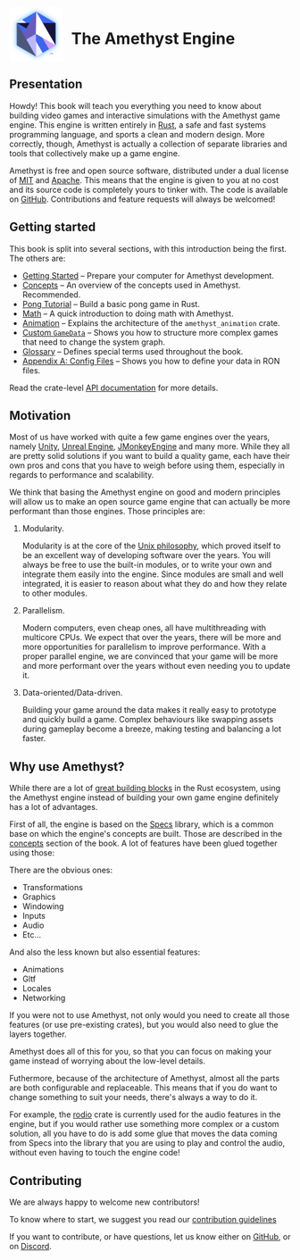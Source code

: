 <div style="display:inline-block;width:100%">
    <img src="./images/amethyst_thumb.png" alt="Logo" width="96px" style="float:left;margin-right:15px"/>
    <h1>The Amethyst Engine</h1>
</div>

## Presentation

Howdy! This book will teach you everything you need to know about building video
games and interactive simulations with the Amethyst game engine. This engine is
written entirely in [Rust][rs], a safe and fast systems programming language,
and sports a clean and modern design. More correctly, though, Amethyst is
actually a collection of separate libraries and tools that collectively make up a
game engine.

[rs]: https://www.rust-lang.org/

Amethyst is free and open source software, distributed under a dual license of [MIT][ml]
and [Apache][al]. This means that the engine is given to you at no cost
and its source code is completely yours to tinker with. The code is available on
[GitHub][am]. Contributions and feature requests will always be welcomed!

[ml]: https://github.com/amethyst/amethyst/blob/master/docs/LICENSE-MIT
[al]: https://github.com/amethyst/amethyst/blob/master/docs/LICENSE-APACHE
[am]: https://github.com/amethyst/amethyst/tree/master

## Getting started

This book is split into several sections, with this introduction being the first. The others are:

* [Getting Started][gs] – Prepare your computer for Amethyst development.
* [Concepts][cc] – An overview of the concepts used in Amethyst. Recommended.
* [Pong Tutorial][pt] – Build a basic pong game in Rust.
* [Math][math] – A quick introduction to doing math with Amethyst.
* [Animation][anim] – Explains the architecture of the `amethyst_animation` crate.
* [Custom `GameData`][gad] – Shows you how to structure more complex games that need to change the system graph.
* [Glossary][gl] – Defines special terms used throughout the book.
* [Appendix A: Config Files][ax_a] – Shows you how to define your data in RON files.

[gs]: ./getting-started.html
[cc]: ./concepts/intro.html
[pt]: ./pong-tutorial.html
[math]: ./math.html
[anim]: ./animation.html
[gad]: ./game-data.html
[gl]: ./glossary.html
[ax_a]: ./appendices/a_config_files.html

Read the crate-level [API documentation][ad] for more details.

[ad]: https://www.amethyst.rs/doc/master/doc/amethyst/index.html

[db]: https://github.com/amethyst/amethyst/

## Motivation

Most of us have worked with quite a few game engines over the years, namely [Unity][un], [Unreal Engine][ud], [JMonkeyEngine][jme] and many more.
While they all are pretty solid solutions if you want to
build a quality game, each have their own pros and cons that you have to
weigh before using them, especially in regards to performance and scalability.

[un]: http://unity3d.com/
[ud]: https://www.unrealengine.com/
[jme]: http://jmonkeyengine.org/

We think that basing the Amethyst engine on good and modern principles will allow us to make an open source game engine that can actually be more performant than those engines.
Those principles are:

1. Modularity.

   Modularity is at the core of the [Unix philosophy][up], which proved itself to be an excellent way of developing software over the years.
   You will always be free to use the built-in modules, or to write your own and integrate them easily into the engine.
   Since modules are small and well integrated, it is easier to reason about what they do and how they relate to other modules.

2. Parallelism.

   Modern computers, even cheap ones, all have multithreading with multicore CPUs. We expect that over the years, there will be more and more opportunities for parallelism to improve performance.
   With a proper parallel engine, we are convinced that your game will be more and more performant over the years without even needing you to update it.

3. Data-oriented/Data-driven.

   Building your game around the data makes it really easy to prototype and quickly build a game.
   Complex behaviours like swapping assets during gameplay become a breeze, making testing and balancing a lot faster.

[up]: https://en.wikipedia.org/wiki/Unix_philosophy

## Why use Amethyst?

While there are a lot of [great building blocks][awg] in the Rust ecosystem, using the Amethyst engine instead of building your own game engine definitely has a lot of advantages.

First of all, the engine is based on the [Specs][specs] library, which is a common base on which the engine's concepts are built. Those are described in the [concepts](./concepts/intro.md) section of the book.
A lot of features have been glued together using those:

There are the obvious ones:
* Transformations
* Graphics
* Windowing
* Inputs
* Audio
* Etc...

And also the less known but also essential features:
* Animations
* Gltf
* Locales
* Networking

If you were not to use Amethyst, not only would you need to create all those features (or use pre-existing crates), but you would also need to glue the layers together.

Amethyst does all of this for you, so that you can focus on making your game instead of worrying about the low-level details.

Futhermore, because of the architecture of Amethyst, almost all the parts are both configurable and replaceable. This means that if you do want to change something to suit your needs, there's always a way to do it.

For example, the [rodio](https://github.com/tomaka/rodio) crate is currently used for the audio features in the engine, but if you would rather use something more complex or a custom solution, all you have to do is add some glue that moves the data coming from Specs into the library that you are using to play and control the audio, without even having to touch the engine code!

[awg]: http://arewegameyet.com/
[specs]: https://github.com/slide-rs/specs

## Contributing

We are always happy to welcome new contributors!

To know where to start, we suggest you read our [contribution guidelines](https://github.com/amethyst/amethyst/blob/master/docs/CONTRIBUTING.md)

If you want to contribute, or have questions, let us know either on [GitHub][db], or on [Discord][di].

[di]: https://discord.gg/GnP5Whs
